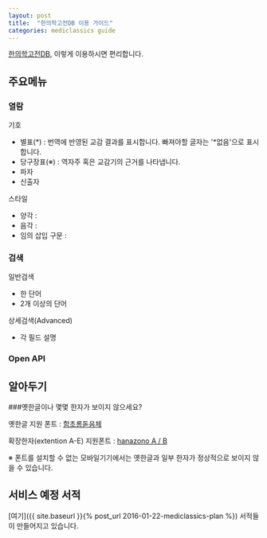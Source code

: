 ```yaml
---
layout: post
title:  "한의학고전DB 이용 가이드"
categories: mediclassics guide
---
```


[한의학고전DB](http://mediclassics.kr/), 이렇게 이용하시면 편리합니다.


주요메뉴
--------

### 열람

기호

- 별표(\*) : 번역에 반영된 교감 결과를 표시합니다. 빠져야할 글자는 '\*없음'으로 표시합니다.
- 당구장표(※) : 역자주  혹은 교감기의 근거를 나타냅니다.
- 파자
- 신출자

스타일

- 양각 : 
- 음각 : 
- 임의 삽입 구문 : 

### 검색

일반검색

- 한 단어
- 2개 이상의 단어

상세검색(Advanced)

- 각 필드 설명

### Open API



알아두기
--------

###옛한글이나 몇몇 한자가 보이지 않으세요?

옛한글 지원 폰트 : [함초롬돋음체](http://www.hancom.com/downLoad.downView.do?targetRow=1&seqno=3136&mcd_save=005)

확장한자(extention A-E) 지원폰트 : [hanazono A / B](https://osdn.jp/projects/hanazono-font/downloads/62072/hanazono-20141012.zip)

※ 폰트를 설치할 수 없는 모바일기기에서는 옛한글과 일부 한자가 정상적으로 보이지 않을 수 있습니다.

서비스 예정 서적
----------------

[여기]({{ site.baseurl }}{% post_url 2016-01-22-mediclassics-plan %}) 서적들이 만들어지고 있습니다.